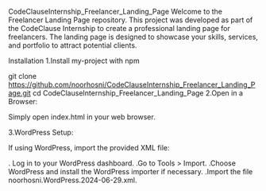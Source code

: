 CodeClauseInternship_Freelancer_Landing_Page
Welcome to the Freelancer Landing Page repository. This project was developed as part of the CodeClause Internship to create a professional landing page for freelancers. The landing page is designed to showcase your skills, services, and portfolio to attract potential clients.

Installation
1.Install my-project with npm

  git clone https://github.com/noorhosni/CodeClauseInternship_Freelancer_Landing_Page.git
cd CodeClauseInternship_Freelancer_Landing_Page
2.Open in a Browser:

Simply open index.html in your web browser.

3.WordPress Setup:

If using WordPress, import the provided XML file:

. Log in to your WordPress dashboard.
.Go to Tools > Import.
.Choose WordPress and install the WordPress importer if necessary.
.Import the file noorhosni.WordPress.2024-06-29.xml.

